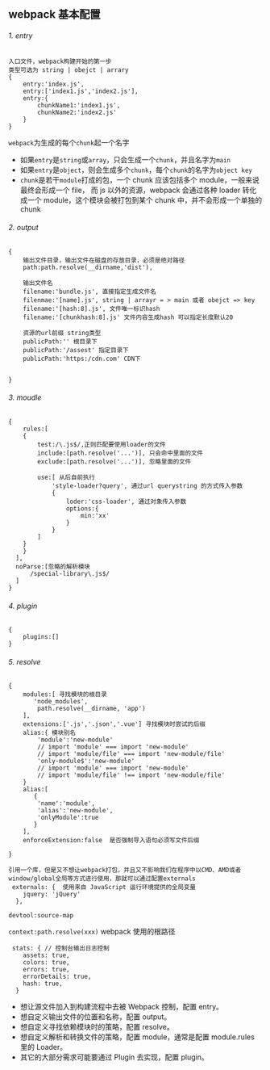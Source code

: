 ## webpack 基本配置

###### 1. entry
```
入口文件，webpack构建开始的第一步
类型可选为 string | obejct | arrary
{
    entry:'index.js',
    entry:['index1.js','index2.js'],
    entry:{
        chunkName1:'index1.js',
        chunkName2:'index2.js'
    }
}
```

`webpack`为生成的每个`chunk`起一个名字
 * 如果`entry`是`string`或`array`，只会生成一个`chunk`，并且名字为`main`
 * 如果`entry`是`object`，则会生成多个`chunk`，每个`chunk`的名字为`object key`
 * `chunk`是若干`module`打成的包，一个 chunk 应该包括多个 module，一般来说最终会形成一个 file，
而 js 以外的资源，webpack 会通过各种 loader 转化成一个 module，这个模块会被打包到某个 chunk 中，并不会形成一个单独的 chunk
 

###### 2. output
```
{
    输出文件目录，输出文件在磁盘的存放目录，必须是绝对路径
    path:path.resolve(__dirname,'dist'),

    输出文件名
    filename:'bundle.js', 直接指定生成文件名
    filenmae:'[name].js', string | arrayr = > main 或者 obejct => key
    filename:'[hash:8].js', 文件唯一标识hash
    filename:'[chunkhash:8].js' 文件内容生成hash 可以指定长度默认20

    资源的url前缀 string类型
    publicPath:'' 根目录下
    publicPath:'/assest' 指定目录下
    publicPath:'https:/cdn.com' CDN下


}
```

###### 3. moudle
```
{
    rules:[
    {
        test:/\.js$/,正则匹配要使用loader的文件
        include:[path.resolve('...')], 只会命中里面的文件
        exclude:[path.resolve('...')], 忽略里面的文件

        use:[ 从后自前执行
            'style-loader?query', 通过url querystring 的方式传入参数
            {
                loder:'css-loader', 通过对象传入参数
                options:{
                    min:'xx'
                }
            }
        ]
    }
    }
  ],
  noParse:[忽略的解析模块
      /special-library\.js$/
  ]
}
```



###### 4. plugin
```
{
    plugins:[]
}
```

###### 5. resolve

```
{
    modules:[ 寻找模块的根目录
       'node_modules',
        path.resolve(__dirname, 'app')
    ],
    extensions:['.js','.json','.vue'] 寻找模块时尝试的后缀
    alias:{ 模块别名
        'module':'new-module'
        // import 'module' === import 'new-module'
        // import 'module/file' === import 'new-module/file'
        'only-module$':'new-module'
        // import 'module' === import 'new-module'
        // import 'module/file' !== import 'new-module/file'
    }
    alias:[
       {
        'name':'module',
        'alias':'new-module',
        'onlyModule':true
       }
    ],
    enforceExtension:false  是否强制导入语句必须写文件后缀

}
```

```
引用一个库，但是又不想让webpack打包，并且又不影响我们在程序中以CMD、AMD或者window/global全局等方式进行使用，那就可以通过配置externals
 externals: {  使用来自 JavaScript 运行环境提供的全局变量
    jquery: 'jQuery'
  },
```


`devtool:source-map`

`context:path.resolve(xxx)` webpack 使用的根路径

```
 stats: { // 控制台输出日志控制
    assets: true,
    colors: true,
    errors: true,
    errorDetails: true,
    hash: true,
  }

```



* 想让源文件加入到构建流程中去被 Webpack 控制，配置 entry。
* 想自定义输出文件的位置和名称，配置 output。
* 想自定义寻找依赖模块时的策略，配置 resolve。
* 想自定义解析和转换文件的策略，配置 module，通常是配置 module.rules 里的 Loader。
* 其它的大部分需求可能要通过 Plugin 去实现，配置 plugin。

























